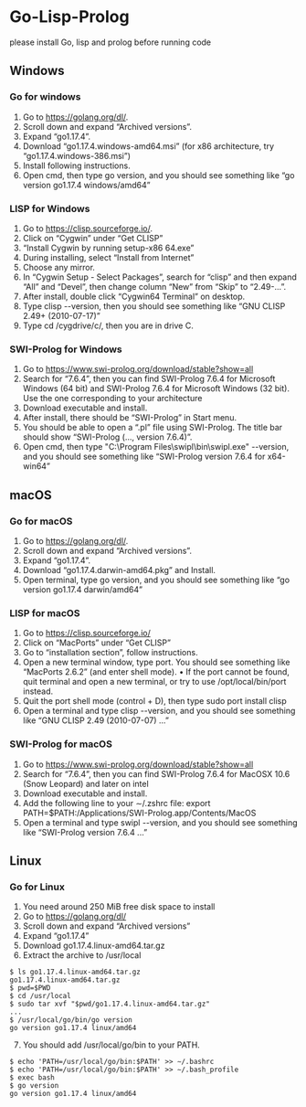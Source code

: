 # Go-Lisp-Prolog
please install Go, lisp and prolog before running code
## Windows
### Go for windows
1. Go to https://golang.org/dl/.
2. Scroll down and expand “Archived versions”.
3. Expand “go1.17.4”.
4. Download “go1.17.4.windows-amd64.msi” (for x86 architecture, try “go1.17.4.windows-386.msi”)
5. Install following instructions.
6. Open cmd, then type go version, and you should see something like “go version go1.17.4 windows/amd64”

### LISP for Windows
1. Go to https://clisp.sourceforge.io/.
2. Click on “Cygwin” under “Get CLISP”
3. “Install Cygwin by running setup-x86 64.exe”
4. During installing, select “Install from Internet”
5. Choose any mirror.
6. In “Cygwin Setup - Select Packages”, search for “clisp” and then expand “All” and “Devel”, then change column “New” from “Skip” to “2.49-...”.
7. After install, double click “Cygwin64 Terminal” on desktop.
8. Type clisp --version, then you should see something like “GNU CLISP 2.49+ (2010-07-17)”
9. Type cd /cygdrive/c/, then you are in drive C.

### SWI-Prolog for Windows
1. Go to https://www.swi-prolog.org/download/stable?show=all
2. Search for “7.6.4”, then you can find SWI-Prolog 7.6.4 for Microsoft Windows (64 bit) and SWI-Prolog 7.6.4 for Microsoft Windows (32 bit). Use the one corresponding to your architecture
3. Download executable and install.
4. After install, there should be “SWI-Prolog” in Start menu.
5. You should be able to open a “.pl” file using SWI-Prolog. The title bar should show “SWI-Prolog (..., version 7.6.4)”.
6. Open cmd, then type "C:\Program Files\swipl\bin\swipl.exe" --version, and you should see something like “SWI-Prolog version 7.6.4 for x64-win64”

## macOS
### Go for macOS
1. Go to https://golang.org/dl/.
2. Scroll down and expand “Archived versions”.
3. Expand “go1.17.4”.
4. Download “go1.17.4.darwin-amd64.pkg” and Install.
5. Open terminal, type go version, and you should see something like “go version go1.17.4 darwin/amd64”

### LISP for macOS
1. Go to https://clisp.sourceforge.io/
2. Click on “MacPorts” under “Get CLISP”
3. Go to “installation section”, follow instructions.
4. Open a new terminal window, type port. You should see something like “MacPorts 2.6.2” (and enter shell mode).
• If the port cannot be found, quit terminal and open a new terminal, or try to use /opt/local/bin/port instead.
5. Quit the port shell mode (control + D), then type sudo port install clisp
6. Open a terminal and type clisp --version, and you should see something like “GNU CLISP 2.49 (2010-07-07) ...”

### SWI-Prolog for macOS
1. Go to https://www.swi-prolog.org/download/stable?show=all
2. Search for “7.6.4”, then you can find SWI-Prolog 7.6.4 for MacOSX 10.6 (Snow Leopard) and later on intel
3. Download executable and install.
4. Add the following line to your ∼/.zshrc file: export PATH=$PATH:/Applications/SWI-Prolog.app/Contents/MacOS
5. Open a terminal and type swipl --version, and you should see something like “SWI-Prolog version 7.6.4 ...”

## Linux
### Go for Linux
1. You need around 250 MiB free disk space to install
2. Go to https://golang.org/dl/
3. Scroll down and expand “Archived versions”
4. Expand “go1.17.4”
5. Download go1.17.4.linux-amd64.tar.gz
6. Extract the archive to /usr/local
```
$ ls go1.17.4.linux-amd64.tar.gz
go1.17.4.linux-amd64.tar.gz
$ pwd=$PWD
$ cd /usr/local
$ sudo tar xvf "$pwd/go1.17.4.linux-amd64.tar.gz"
...
$ /usr/local/go/bin/go version
go version go1.17.4 linux/amd64
```
7. You should add /usr/local/go/bin to your PATH.
```
$ echo 'PATH=/usr/local/go/bin:$PATH' >> ∼/.bashrc
$ echo 'PATH=/usr/local/go/bin:$PATH' >> ∼/.bash_profile
$ exec bash
$ go version
go version go1.17.4 linux/amd64
```
